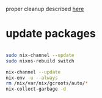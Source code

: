 
proper cleanup described [here](https://nixos.org/guides/nix-pills/11-garbage-collector.html)


# update packages
```sh

sudo nix-channel --update
sudo nixos-rebuild switch

```

```sh
nix-channel --update
nix-env -u --always
rm /nix/var/nix/gcroots/auto/*
nix-collect-garbage -d
```
